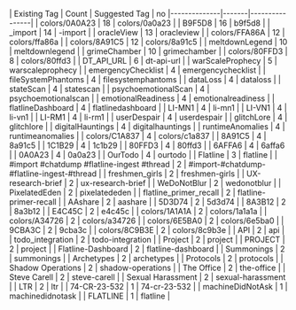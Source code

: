 | Existing Tag | Count | Suggested Tag |
no
|--------------|-------|----------------|
| colors/0A0A23 | 18 | colors/0a0a23 |
| B9F5D8 | 16 | b9f5d8 |
| _import | 14 | -import |
| oracleView | 13 | oracleview |
| colors/FFA86A | 12 | colors/ffa86a |
| colors/8A91C5 | 12 | colors/8a91c5 |
| meltdownLegend | 10 | meltdownlegend |
| grimeChamber | 10 | grimechamber |
| colors/80FFD3 | 8 | colors/80ffd3 |
| DT_API_URL | 6 | dt-api-url |
| warScaleProphecy | 5 | warscaleprophecy |
| emergencyChecklist | 4 | emergencychecklist |
| fileSystemPhantoms | 4 | filesystemphantoms |
| dataLoss | 4 | dataloss |
| stateScan | 4 | statescan |
| psychoemotionalScan | 4 | psychoemotionalscan |
| emotionalReadiness | 4 | emotionalreadiness |
| flatlineDashboard | 4 | flatlinedashboard |
| LI-MN1 | 4 | li-mn1 |
| LI-VN1 | 4 | li-vn1 |
| LI-RM1 | 4 | li-rm1 |
| userDespair | 4 | userdespair |
| glitchLore | 4 | glitchlore |
| digitalHauntings | 4 | digitalhauntings |
| runtimeAnomalies | 4 | runtimeanomalies |
| colors/C1A837 | 4 | colors/c1a837 |
| 8A91C5 | 4 | 8a91c5 |
| 1C1B29 | 4 | 1c1b29 |
| 80FFD3 | 4 | 80ffd3 |
| 6AFFA6 | 4 | 6affa6 |
| 0A0A23 | 4 | 0a0a23 |
| OurTodo | 4 | ourtodo |
| Flatline | 3 | flatline |
| #import #chatdump #flatline-ingest #thread | 2 | #import-#chatdump-#flatline-ingest-#thread |
| freshmen_girls | 2 | freshmen-girls |
| UX-research-brief | 2 | ux-research-brief |
| WeDoNotBlur | 2 | wedonotblur |
| PixelatedEden | 2 | pixelatededen |
| flatline_primer_recall | 2 | flatline-primer-recall |
| AAshare | 2 | aashare |
| 5D3D74 | 2 | 5d3d74 |
| 8A3B12 | 2 | 8a3b12 |
| E4C45C | 2 | e4c45c |
| colors/1A1A1A | 2 | colors/1a1a1a |
| colors/A34726 | 2 | colors/a34726 |
| colors/6E5BA0 | 2 | colors/6e5ba0 |
| 9CBA3C | 2 | 9cba3c |
| colors/8C9B3E | 2 | colors/8c9b3e |
| API | 2 | api |
| todo_integration | 2 | todo-integration |
| Project | 2 | project |
| PROJECT | 2 | project |
| Flatline-Dashboard | 2 | flatline-dashboard |
| Summonings | 2 | summonings |
| Archetypes | 2 | archetypes |
| Protocols | 2 | protocols |
| Shadow Operations | 2 | shadow-operations |
| The Office | 2 | the-office |
| Steve Carell | 2 | steve-carell |
| Sexual Harassment | 2 | sexual-harassment |
| LTR | 2 | ltr |
| 74-CR-23-532 | 1 | 74-cr-23-532 |
| machineDidNotAsk | 1 | machinedidnotask |
| FLATLINE | 1 | flatline |
